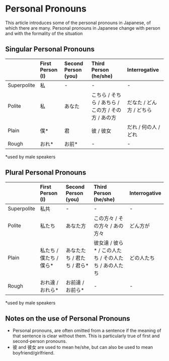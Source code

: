 # Personal Pronouns 

This article introduces some of the personal pronouns in Japanese, of which there are many. Personal pronouns in Japanese change with person and with the formality of the situation

## Singular Personal Pronouns
||First Person (I)|Second Person (you)|Third Person (he/she)|Interrogative|
|:--|:--|:--|:--|:--|
|Superpolite|私|-|-|-|
|Polite|私|あなた|こちら / そちら / あちら / この方 / その方 / あの方|だなた / どん方 / どちら|
|Plain|僕*|君|彼 / 彼女|だれ / 何の人 / どれ|
|Rough|おれ*|お前*|-|-|

 *used by male speakers

## Plural Personal Pronouns
||First Person (I)|Second Person (you)|Third Person (he/she)|Interrogative|
|:--|:--|:--|:--|:--|
|Superpolite|私共|-|-|-|
|Polite|私たち|あなた方|この方々 / その方々 / あの方々|どん方が|
|Plain|私たち / 僕たち / 僕ら*|あなたたち / 君たち / 君ら*|彼女達 / 彼ら* / この人たち / その人たち / あの人たち|どの人たち|
|Rough|おれ達 / おれら*|お前達 / お前ら*|-|-|

*used by male speakers

## Notes on the use of Personal Pronouns
* Personal pronouns, are often omitted from a sentence if the meaning of that sentence is clear without them. This is particularly true of first and second-person pronouns.
* 彼 and 彼女 are used to mean he/she, but can also be used to mean boyfriend/girlfriend.



